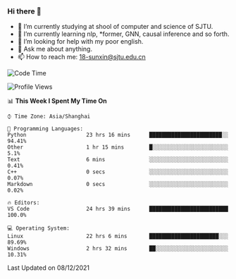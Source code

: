 ### Hi there 👋

<!--
**sunxin000/sunxin000** is a ✨ _special_ ✨ repository because its `README.md` (this file) appears on your GitHub profile.

Here are some ideas to get you started:

- 🔭 I’m currently working on ...
- 🌱 I’m currently learning ...
- 👯 I’m looking to collaborate on ...
- 🤔 I’m looking for help with ...
- 💬 Ask me about ...
- 📫 How to reach me: ...
- 😄 Pronouns: ...
- ⚡ Fun fact: ...
-->
- 🏫 I’m currently studying at shool of computer and science of SJTU.
- 🌱 I’m currently learning nlp, \*former, GNN, causal inference and so forth.
- 🤔 I’m looking for help with my poor english.
- 💬 Ask me about anything.
- 📫 How to reach me: 18-sunxin@sjtu.edu.cn
<!--START_SECTION:waka-->
![Code Time](http://img.shields.io/badge/Code%20Time-75%20hrs%2031%20mins-blue)

![Profile Views](http://img.shields.io/badge/Profile%20Views-0-blue)

📊 **This Week I Spent My Time On** 

```text
⌚︎ Time Zone: Asia/Shanghai

💬 Programming Languages: 
Python                   23 hrs 16 mins      ███████████████████████░░   94.41% 
Other                    1 hr 15 mins        █░░░░░░░░░░░░░░░░░░░░░░░░   5.1% 
Text                     6 mins              ░░░░░░░░░░░░░░░░░░░░░░░░░   0.41% 
C++                      0 secs              ░░░░░░░░░░░░░░░░░░░░░░░░░   0.07% 
Markdown                 0 secs              ░░░░░░░░░░░░░░░░░░░░░░░░░   0.02%

🔥 Editors: 
VS Code                  24 hrs 39 mins      █████████████████████████   100.0%

💻 Operating System: 
Linux                    22 hrs 6 mins       ██████████████████████░░░   89.69% 
Windows                  2 hrs 32 mins       ██░░░░░░░░░░░░░░░░░░░░░░░   10.31%

```


 Last Updated on 08/12/2021
<!--END_SECTION:waka-->
